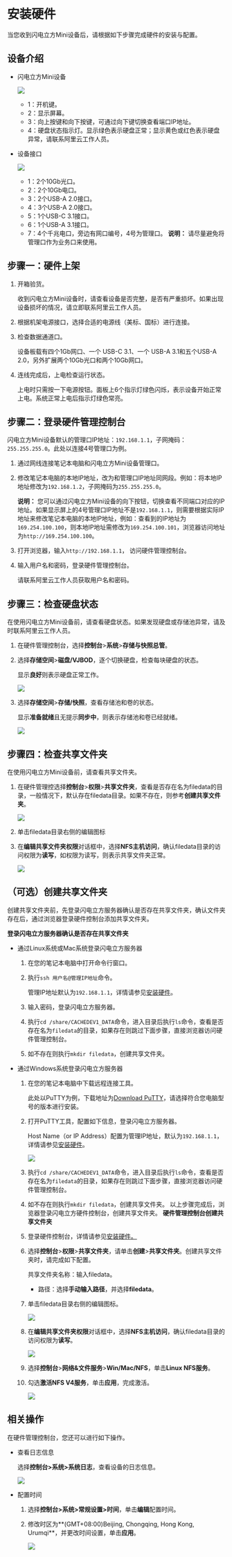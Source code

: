 # 安装硬件

当您收到闪电立方Mini设备后，请根据如下步骤完成硬件的安装与配置。

## 设备介绍

-   闪电立方Mini设备

    ![](http://docs-aliyun.cn-hangzhou.oss.aliyun-inc.com/assets/pic/119543/cn_zh/1577687604954/%E9%97%AA%E7%94%B5%E7%AB%8B%E6%96%B9MIni%E6%AD%A3%E9%9D%A2%E5%9B%BE.png)

    -   1：开机键。
    -   2：显示屏幕。
    -   3：向上按键和向下按键，可通过向下键切换查看端口IP地址。
    -   4：硬盘状态指示灯。显示绿色表示硬盘正常；显示黄色或红色表示硬盘异常，请联系阿里云工作人员。

-   设备接口

    ![](http://docs-aliyun.cn-hangzhou.oss.aliyun-inc.com/assets/pic/119543/cn_zh/1577688056057/mini%E6%8E%A5%E5%8F%A3.png)

    -   1：2个10Gb光口。
    -   2：2个10Gb电口。
    -   3：2个USB-A 2.0接口。
    -   4：3个USB-A 2.0接口。
    -   5：1个USB-C 3.1接口。
    -   6：1个USB-A 3.1接口。
    -   7：4个千兆电口，旁边有网口编号，4号为管理口。
    **说明：** 请尽量避免将管理口作为业务口来使用。


## 步骤一：硬件上架

1.  开箱验货。

    收到闪电立方Mini设备时，请查看设备是否完整，是否有严重损坏。如果出现设备损坏的情况，请立即联系阿里云工作人员。

2.  根据机架电源接口，选择合适的电源线（美标、国标）进行连接。

3.  检查数据通道口。

    设备板载有四个1Gb网口、一个 USB-C 3.1、一个 USB-A 3.1和五个USB-A 2.0，另外扩展两个10Gb光口和两个10Gb网口。

4.  连线完成后，上电检查运行状态。

    上电时只需按一下电源按钮。面板上6个指示灯绿色闪烁，表示设备开始正常上电。系统正常上电后指示灯绿色常亮。


## 步骤二：登录硬件管理控制台

闪电立方Mini设备默认的管理口IP地址：`192.168.1.1`，子网掩码：`255.255.255.0`。此处以连接4号管理口为例。

1.  通过网线连接笔记本电脑和闪电立方Mini设备管理口。

2.  修改笔记本电脑的本地IP地址，改为和管理口IP地址同网段。例如：将本地IP地址修改为`192.168.1.2`，子网掩码为`255.255.255.0`。

    **说明：** 您可以通过闪电立方Mini设备的向下按钮，切换查看不同端口对应的IP地址。如果显示屏上的4号管理口IP地址不是`192.168.1.1`，则需要根据实际IP地址来修改笔记本电脑的本地IP地址，例如：查看到的IP地址为`169.254.100.100`，则本地IP地址需修改为`169.254.100.101`，浏览器访问地址为`http://169.254.100.100`。

3.  打开浏览器，输入`http://192.168.1.1`， 访问硬件管理控制台。

4.  输入用户名和密码，登录硬件管理控制台。

    请联系阿里云工作人员获取用户名和密码。


## 步骤三：检查硬盘状态

在使用闪电立方Mini设备前，请查看硬盘状态。如果发现硬盘或存储池异常，请及时联系阿里云工作人员。

1.  在硬件管理控制台，选择**控制台**\>**系统**\>**存储与快照总管**。

2.  选择**存储空间**\>**磁盘/VJBOD**，逐个切换硬盘，检查每块硬盘的状态。

    显示**良好**则表示硬盘正常工作。

    ![](http://docs-aliyun.cn-hangzhou.oss.aliyun-inc.com/assets/pic/119543/cn_zh/1575339822947/%E5%AE%89%E8%A3%85%E7%A1%AC%E4%BB%B6-001.png)

3.  选择**存储空间**\>**存储/快照**，查看存储池和卷的状态。

    显示**准备就绪**且无提示**同步中**，则表示存储池和卷已经就绪。

    ![](http://docs-aliyun.cn-hangzhou.oss.aliyun-inc.com/assets/pic/119543/cn_zh/1575339924724/%E5%AE%89%E8%A3%85%E7%A1%AC%E4%BB%B6-002.png)


## 步骤四：检查共享文件夹

在使用闪电立方Mini设备前，请查看共享文件夹。

1.  在硬件管理控选择**控制台**\>**权限**\>**共享文件夹**，查看是否存在名为filedata的目录，一般情况下，默认存在filedata目录。如果不存在，则参考**创建共享文件夹**。

    ![](https://static-aliyun-doc.oss-accelerate.aliyuncs.com/assets/img/zh-CN/7366230061/p167217.jpg)

2.  单击filedata目录右侧的编辑图标

3.  在**编辑共享文件夹权限**对话框中，选择**NFS主机访问**，确认filedata目录的访问权限为**读写**，如权限为读写，则表示共享文件夹正常。

    ![](http://docs-aliyun.cn-hangzhou.oss.aliyun-inc.com/assets/pic/145506/cn_zh/1575279606632/%E6%8E%A5%E5%85%A5%E6%95%B0%E6%8D%AE%E6%BA%90-%E6%8C%82%E8%BD%BD-006.png)


## （可选）创建共享文件夹

创建共享文件夹前，先登录闪电立方服务器确认是否存在共享文件夹，确认文件夹存在后，通过浏览器登录硬件控制台添加共享文件夹。

**登录闪电立方服务器确认是否存在共享文件夹**

-   通过Linux系统或Mac系统登录闪电立方服务器

    1.  在您的笔记本电脑中打开命令行窗口。

    2.  执行`ssh 用户名@管理IP地址`命令。

        管理IP地址默认为`192.168.1.1`，详情请参见[安装硬件](/intl.zh-CN/数据迁移教程/迁移实施/安装硬件.md)。

    3.  输入密码，登录闪电立方服务器。

    4.  执行`cd /share/CACHEDEV1_DATA`命令，进入目录后执行`ls`命令，查看是否存在名为`filedata`的目录，如果存在则跳过下面步骤，直接浏览器访问硬件管理控制台。
    5.  如不存在则执行`mkdir filedata`，创建共享文件夹。
-   通过Windows系统登录闪电立方服务器

    1.  在您的笔记本电脑中下载远程连接工具。

        此处以PuTTY为例，下载地址为[Download PuTTY](https://www.chiark.greenend.org.uk/~sgtatham/putty/latest.html)，请选择符合您电脑型号的版本进行安装。

    2.  打开PuTTY工具，配置如下信息，登录闪电立方服务器。

        Host Name（or IP Address）配置为管理IP地址，默认为`192.168.1.1`，详情请参见[安装硬件](/intl.zh-CN/数据迁移教程/迁移实施/安装硬件.md)。

        ![](http://docs-aliyun.cn-hangzhou.oss.aliyun-inc.com/assets/pic/145498/cn_zh/1575272146600/%E6%8E%A5%E5%85%A5%E6%95%B0%E6%8D%AE%E6%BA%90-001.png)

    3.  执行`cd /share/CACHEDEV1_DATA`命令，进入目录后执行`ls`命令，查看是否存在名为`filedata`的目录，如果存在则跳过下面步骤，直接浏览器访问硬件管理控制台。
    4.  如不存在则执行`mkdir filedata`，创建共享文件夹。 以上步骤完成后，浏览器登录闪电立方硬件控制台，创建共享文件夹。
    **硬件管理控制台创建共享文件夹**

    1.  登录硬件控制台，详情请参见[安装硬件。](/intl.zh-CN/数据迁移教程/迁移实施/安装硬件.md)

    2.  选择**控制台**\>**权限**\>**共享文件夹**，请单击**创建**\>**共享文件夹**。创建共享文件夹时，请完成如下配置。

        共享文件夹名称：输入filedata。

        -   路径：选择**手动输入路径**，并选择**filedata**。
    3.  单击filedata目录右侧的编辑图标。

        ![](http://docs-aliyun.cn-hangzhou.oss.aliyun-inc.com/assets/pic/145506/cn_zh/1575278791921/%E6%8E%A5%E5%85%A5%E6%95%B0%E6%8D%AE%E6%BA%90-%E6%8C%82%E8%BD%BD-005.png)

    4.  在**编辑共享文件夹权限**对话框中，选择**NFS主机访问**，确认filedata目录的访问权限为**读写**。

        ![](http://docs-aliyun.cn-hangzhou.oss.aliyun-inc.com/assets/pic/145506/cn_zh/1575279606632/%E6%8E%A5%E5%85%A5%E6%95%B0%E6%8D%AE%E6%BA%90-%E6%8C%82%E8%BD%BD-006.png)

    5.  选择**控制台**\>**网络&文件服务**\>**Win/Mac/NFS**，单击**Linux NFS服务**。

    6.  勾选**激活NFS V4服务**，单击**应用**，完成激活。

        ![](http://docs-aliyun.cn-hangzhou.oss.aliyun-inc.com/assets/pic/145506/cn_zh/1575280820286/%E6%8E%A5%E5%85%A5%E6%95%B0%E6%8D%AE%E6%BA%90-%E6%8C%82%E8%BD%BD-003.png)


## 相关操作

在硬件管理控制台，您还可以进行如下操作。

-   查看日志信息

    选择**控制台\>系统\>系统日志**，查看设备的日志信息。

    ![](http://docs-aliyun.cn-hangzhou.oss.aliyun-inc.com/assets/pic/119543/cn_zh/1575532570178/%E6%9F%A5%E7%9C%8B%E6%97%A5%E5%BF%97-001.png)

-   配置时间

    1.  选择**控制台\>系统\>常规设置\>时间**，单击**编辑**配置时间。

    2.  修改时区为**\(GMT+08:00\)Beijing, Chongqing, Hong Kong, Urumqi**，并更改时间设置，单击**应用**。

        ![](http://docs-aliyun.cn-hangzhou.oss.aliyun-inc.com/assets/pic/119543/cn_zh/1558345954766/Image%2033.png)



